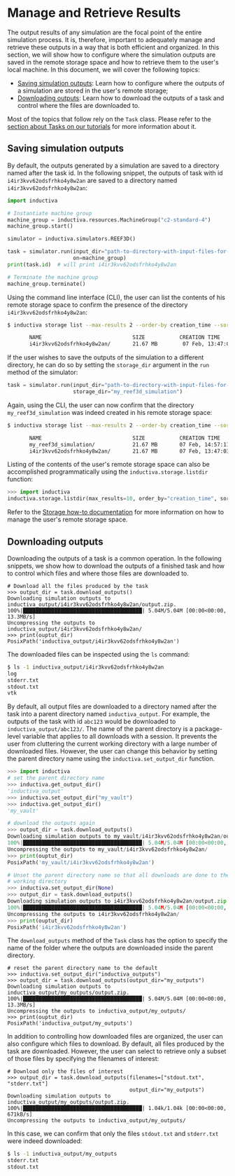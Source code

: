 # Manage and Retrieve Results

The output results of any simulation are the focal point of the entire simulation
process. It is, therefore, important to adequately manage and retrieve these
outputs in a way that is both efficient and organized. In this section, we will
show how to configure where the simulation outputs are saved in the remote storage
space and how to retrieve them to the user's local machine. In this document, we
will cover the following topics:
 * [Saving simulation outputs](#saving-simulation-outputs): Learn how to configure
   where the outputs of a simulation are stored in the user's remote storage;
 * [Downloading outputs](#downloading-outputs): Learn how to download the outputs
   of a task and control where the files are downloaded to.

Most of the topics that follow rely on the `Task` class. Please refer to the
[section about Tasks on our tutorials](https://tutorials.inductiva.ai/intro_to_api/tasks.html)
for more information about it.

## Saving simulation outputs

By default, the outputs generated by a simulation are saved to a directory named
after the task id. In the following snippet, the outputs of task with id
`i4ir3kvv62odsfrhko4y8w2an` are saved to a directory named
`i4ir3kvv62odsfrhko4y8w2an`:

```python
import inductiva

# Instantiate machine group
machine_group = inductiva.resources.MachineGroup("c2-standard-4")
machine_group.start()

simulator = inductiva.simulators.REEF3D()

task = simulator.run(input_dir="path-to-directory-with-input-files-for-reef3d",
                     on=machine_group)
print(task.id)  # will print i4ir3kvv62odsfrhko4y8w2an

# Terminate the machine group
machine_group.terminate()
```

Using the command line interface (CLI), the user can list the contents of his remote
storage space to confirm the presence of the directory `i4ir3kvv62odsfrhko4y8w2an`:

```bash
$ inductiva storage list --max-results 2 --order-by creation_time --sort-order desc

       NAME                             SIZE           CREATION TIME
       i4ir3kvv62odsfrhko4y8w2an/       21.67 MB        07 Feb, 13:47:03

```

If the user wishes to save the outputs of the simulation to a different directory,
he can do so by setting the `storage_dir` argument in the `run` method of the
simulator:

```python
task = simulator.run(input_dir="path-to-directory-with-input-files-for-reef3d"
                     storage_dir="my_reef3d_simulation")
```

Again, using the CLI, the user can now confirm that the directory
`my_reef3d_simulation` was indeed created in his remote storage space:

```bash
$ inductiva storage list --max-results 2 --order-by creation_time --sort-order desc

       NAME                             SIZE           CREATION TIME
       my_reef3d_simulation/            21.67 MB       07 Feb, 14:57:11
       i4ir3kvv62odsfrhko4y8w2an/       21.67 MB       07 Feb, 13:47:03

```

Listing of the contents of the user's remote storage space can also be
accomplished programmatically using the `inductiva.storage.listdir` function:

```python
>>> import inductiva
inductiva.storage.listdir(max_results=10, order_by="creation_time", sort_order="desc")
```

Refer to the [Storage how-to documentation](manage-remote-storage.md) for more information
on how to manage the user's remote storage space.


## Downloading outputs

Downloading the outputs of a task is a common operation. In the following
snippets, we show how to download the outputs of a finished task and how to
control which files and where those files are downloaded to.

```console
# Download all the files produced by the task
>>> output_dir = task.download_outputs()
Downloading simulation outputs to inductiva_output/i4ir3kvv62odsfrhko4y8w2an/output.zip.
100%|██████████████████████████████████████| 5.04M/5.04M [00:00<00:00, 13.3MB/s]
Uncompressing the outputs to inductiva_output/i4ir3kvv62odsfrhko4y8w2an/
>>> print(ouptut_dir)
PosixPath('inductiva_output/i4ir3kvv62odsfrhko4y8w2an')
```

The downloaded files can be inspected using the `ls` command:

```bash
$ ls -1 inductiva_output/i4ir3kvv62odsfrhko4y8w2an
log
stderr.txt
stdout.txt
vtk
```

By default, all output files are downloaded to a directory named after the task
into a parent directory named `inductiva_output`. For example, the outputs
of the task with id `abc123` would be downloaded to `inductiva_output/abc123/`.
The name of the parent directory is a package-level variable that applies to all
downloads with a session. It prevents the user from cluttering the current
working directory with a large number of downloaded files. However, the user can
change this behavior by setting the parent directory name using the
`inductiva.set_output_dir` function.

```python
>>> import inductiva
# set the parent directory name
>>> inductiva.get_output_dir()
'inductiva_output'
>>> inductiva.set_output_dir("my_vault")
>>> inductiva.get_output_dir()
'my_vault'

# download the outputs again
>>> output_dir = task.download_outputs()
Downloading simulation outputs to my_vault/i4ir3kvv62odsfrhko4y8w2an/output.zip.
100%|██████████████████████████████████████| 5.04M/5.04M [00:00<00:00, 13.3MB/s]
Uncompressing the outputs to my_vault/i4ir3kvv62odsfrhko4y8w2an/
>>> print(ouptut_dir)
PosixPath('my_vault/i4ir3kvv62odsfrhko4y8w2an')

# Unset the parent directory name so that all downloads are done to the current
# working directory
>>> inductiva.set_output_dir(None)
>>> output_dir = task.download_outputs()
Downloading simulation outputs to i4ir3kvv62odsfrhko4y8w2an/output.zip.
100%|██████████████████████████████████████| 5.04M/5.04M [00:00<00:00, 13.3MB/s]
Uncompressing the outputs to i4ir3kvv62odsfrhko4y8w2an/
>>> print(ouptut_dir)
PosixPath('i4ir3kvv62odsfrhko4y8w2an')
```

The `download_outputs` method of the `Task` class has the option to specify the
name of the folder where the outputs are downloaded inside the parent directory.

```console
# reset the parent directory name to the default
>>> inductiva.set_output_dir("inductiva_outputs")
>>> output_dir = task.download_outputs(output_dir="my_outputs")
Downloading simulation outputs to inductiva_output/my_outputs/output.zip.
100%|██████████████████████████████████████| 5.04M/5.04M [00:00<00:00, 13.3MB/s]
Uncompressing the outputs to inductiva_output/my_outputs/
>>> print(ouptut_dir)
PosixPath('inductiva_output/my_outputs')
```

In addition to controlling how downloaded files are organized, the user can also
configure which files to download. By default, all files produced by the task are
downloaded. However, the user can select to retrieve only a subset of those files
by specifying the filenames of interest:

```console
# Download only the files of interest
>>> output_dir = task.download_outputs(filenames=["stdout.txt", "stderr.txt"]
                                       output_dir="my_outputs")
Downloading simulation outputs to inductiva_output/my_outputs/output.zip.
100%|██████████████████████████████████████| 1.04k/1.04k [00:00<00:00, 671kB/s]
Uncompressing the outputs to inductiva_output/my_outputs/
```
In this case, we can confirm that only the files `stdout.txt` and `stderr.txt`
were indeed downloaded:

```bash
$ ls -1 inductiva_output/my_outputs
stderr.txt
stdout.txt
```
